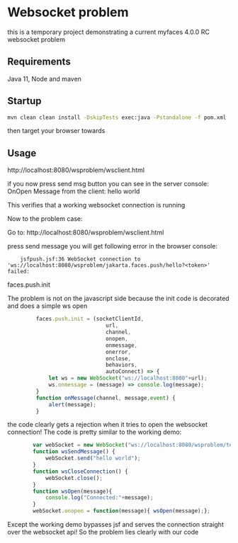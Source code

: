 # Websocket problem 
this is a temporary project demonstrating a current
myfaces 4.0.0 RC websocket problem

## Requirements
Java 11, Node and maven

## Startup

```bash
mvn clean clean install -DskipTests exec:java -Pstandalone -f pom.xml
```

then target your browser towards

## Usage

http://localhost:8080/wsproblem/wsclient.html

if you now press send msg button you can see in the server console:
OnOpen
Message from the client: hello world

This verifies that a working websocket connection is running

Now to the problem case:

Go to:
http://localhost:8080/wsproblem/wsclient.html

press send message you will get following error in the browser console:

```
    jsfpush.jsf:36 WebSocket connection to 'ws://localhost:8080/wsproblem/jakarta.faces.push/hello?<token>' failed:
```
faces.push.init

The problem is not on the javascript side because the init code is decorated and does a simple ws open
```javascript
         faces.push.init = (socketClientId,
                               url,
                               channel,
                               onopen,
                               onmessage,
                               onerror,
                               onclose,
                               behaviors,
                               autoConnect) => {
             let ws = new WebSocket("ws://localhost:8080"+url);
             ws.onmessage = (message) => console.log(message);
         }
         function onMessage(channel, message,event) {
             alert(message);
         }
```
the code clearly gets a rejection when it tries to open the websocket connection!
The code is pretty similar to the working demo:

```javascript
        var webSocket = new WebSocket("ws://localhost:8080/wsproblem/testws");
        function wsSendMessage() {
            webSocket.send("hello world");
        }
        function wsCloseConnection() {
            webSocket.close();
        }
        function wsOpen(message){
            console.log("Connected:"+message);
        }
        webSocket.onopen = function(message){ wsOpen(message);};
```

Except the working demo bypasses jsf and serves the connection straight over the websocket api!
So the problem lies clearly with our code
